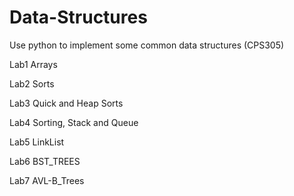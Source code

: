 # Data-Structures
Use python to implement some common data structures (CPS305)

Lab1 Arrays

Lab2 Sorts

Lab3 Quick and Heap Sorts

Lab4 Sorting, Stack and Queue

Lab5 LinkList

Lab6 BST_TREES

Lab7 AVL-B_Trees

 
